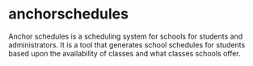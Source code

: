 # anchorschedules

Anchor schedules is a scheduling system for schools for students and administrators. It is a tool that generates school schedules for students based upon the availability of classes and what classes schools offer.
